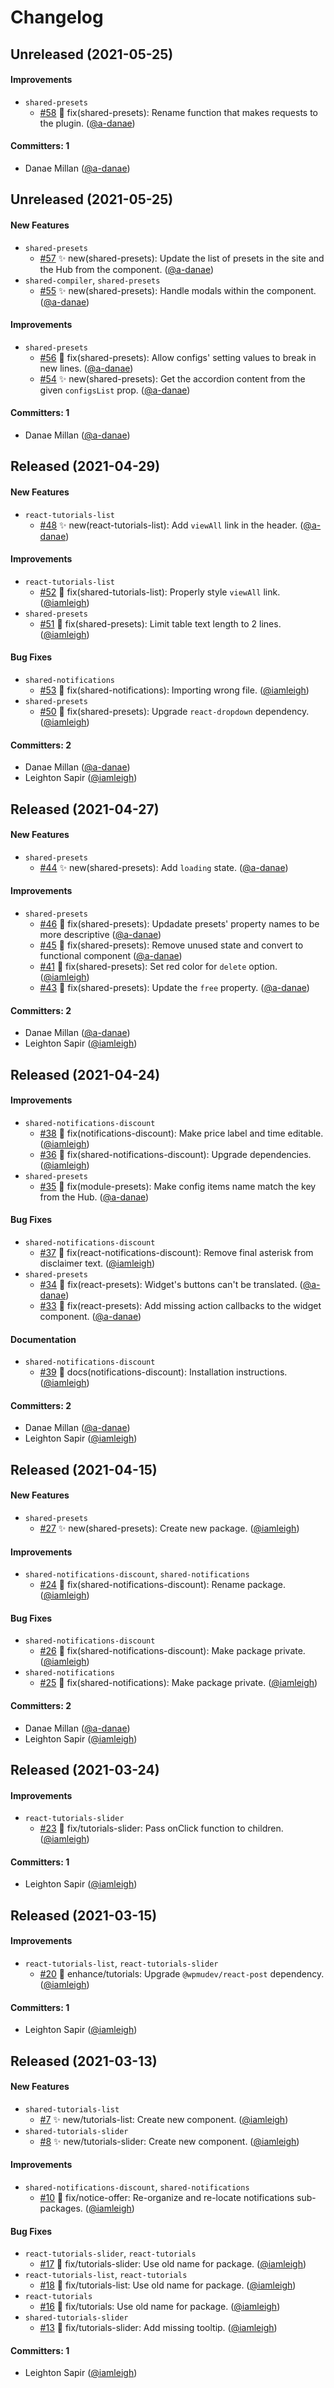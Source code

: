 # Changelog

## Unreleased (2021-05-25)

#### Improvements
* `shared-presets`
  * [#58](https://github.com/wpmudev/shared-modules/pull/58) 🐛 fix(shared-presets): Rename function that makes requests to the plugin. ([@a-danae](https://github.com/a-danae))

#### Committers: 1
- Danae Millan ([@a-danae](https://github.com/a-danae))

## Unreleased (2021-05-25)

#### New Features
* `shared-presets`
  * [#57](https://github.com/wpmudev/shared-modules/pull/57) ✨ new(shared-presets): Update the list of presets in the site and the Hub from the component. ([@a-danae](https://github.com/a-danae))
* `shared-compiler`, `shared-presets`
  * [#55](https://github.com/wpmudev/shared-modules/pull/55) ✨ new(shared-presets): Handle modals within the component. ([@a-danae](https://github.com/a-danae))

#### Improvements
* `shared-presets`
  * [#56](https://github.com/wpmudev/shared-modules/pull/56) 🐛 fix(shared-presets): Allow configs' setting values to break in new lines. ([@a-danae](https://github.com/a-danae))
  * [#54](https://github.com/wpmudev/shared-modules/pull/54) ✨ new(shared-presets): Get the accordion content from the given `configsList` prop. ([@a-danae](https://github.com/a-danae))

#### Committers: 1
- Danae Millan ([@a-danae](https://github.com/a-danae))

## Released (2021-04-29)

#### New Features
* `react-tutorials-list`
  * [#48](https://github.com/wpmudev/shared-modules/pull/48) ✨ new(react-tutorials-list): Add `viewAll` link in the header. ([@a-danae](https://github.com/a-danae))

#### Improvements
* `react-tutorials-list`
  * [#52](https://github.com/wpmudev/shared-modules/pull/52) 🐛 fix(shared-tutorials-list): Properly style `viewAll` link. ([@iamleigh](https://github.com/iamleigh))
* `shared-presets`
  * [#51](https://github.com/wpmudev/shared-modules/pull/51) 🐛 fix(shared-presets): Limit table text length to 2 lines. ([@iamleigh](https://github.com/iamleigh))

#### Bug Fixes
* `shared-notifications`
  * [#53](https://github.com/wpmudev/shared-modules/pull/53) 🐛 fix(shared-notifications): Importing wrong file. ([@iamleigh](https://github.com/iamleigh))
* `shared-presets`
  * [#50](https://github.com/wpmudev/shared-modules/pull/50) 🐛 fix(shared-presets): Upgrade `react-dropdown` dependency. ([@iamleigh](https://github.com/iamleigh))

#### Committers: 2
- Danae Millan ([@a-danae](https://github.com/a-danae))
- Leighton Sapir ([@iamleigh](https://github.com/iamleigh))

## Released (2021-04-27)

#### New Features
* `shared-presets`
  * [#44](https://github.com/wpmudev/shared-modules/pull/44) ✨ new(shared-presets): Add `loading` state. ([@a-danae](https://github.com/a-danae))

#### Improvements
* `shared-presets`
  * [#46](https://github.com/wpmudev/shared-modules/pull/46) 🐛 fix(shared-presets): Updadate presets' property names to be more descriptive ([@a-danae](https://github.com/a-danae))
  * [#45](https://github.com/wpmudev/shared-modules/pull/45) 🐛 fix(shared-presets): Remove unused state and convert to functional component ([@a-danae](https://github.com/a-danae))
  * [#41](https://github.com/wpmudev/shared-modules/pull/41) 🐛 fix(shared-presets): Set red color for `delete` option. ([@iamleigh](https://github.com/iamleigh))
  * [#43](https://github.com/wpmudev/shared-modules/pull/43) 🐛 fix(shared-presets): Update the `free` property. ([@a-danae](https://github.com/a-danae))

#### Committers: 2
- Danae Millan ([@a-danae](https://github.com/a-danae))
- Leighton Sapir ([@iamleigh](https://github.com/iamleigh))

## Released (2021-04-24)

#### Improvements
* `shared-notifications-discount`
  * [#38](https://github.com/wpmudev/shared-modules/pull/38) 🐛 fix(notifications-discount): Make price label and time editable. ([@iamleigh](https://github.com/iamleigh))
  * [#36](https://github.com/wpmudev/shared-modules/pull/36) 🐛 fix(shared-notifications-discount): Upgrade dependencies. ([@iamleigh](https://github.com/iamleigh))
* `shared-presets`
  * [#35](https://github.com/wpmudev/shared-modules/pull/35) 🐛 fix(module-presets): Make config items name match the key from the Hub. ([@a-danae](https://github.com/a-danae))

#### Bug Fixes
* `shared-notifications-discount`
  * [#37](https://github.com/wpmudev/shared-modules/pull/37) 🐛 fix(react-notifications-discount): Remove final asterisk from disclaimer text. ([@iamleigh](https://github.com/iamleigh))
* `shared-presets`
  * [#34](https://github.com/wpmudev/shared-modules/pull/34) 🐛 fix(react-presets): Widget's buttons can't be translated. ([@a-danae](https://github.com/a-danae))
  * [#33](https://github.com/wpmudev/shared-modules/pull/33) 🐛 fix(react-presets): Add missing action callbacks to the widget component. ([@a-danae](https://github.com/a-danae))

#### Documentation
* `shared-notifications-discount`
  * [#39](https://github.com/wpmudev/shared-modules/pull/39) 📝 docs(notifications-discount): Installation instructions. ([@iamleigh](https://github.com/iamleigh))

#### Committers: 2
- Danae Millan ([@a-danae](https://github.com/a-danae))
- Leighton Sapir ([@iamleigh](https://github.com/iamleigh))

## Released (2021-04-15)

#### New Features
* `shared-presets`
  * [#27](https://github.com/wpmudev/shared-modules/pull/27) ✨ new(shared-presets): Create new package. ([@iamleigh](https://github.com/iamleigh))

#### Improvements
* `shared-notifications-discount`, `shared-notifications`
  * [#24](https://github.com/wpmudev/shared-modules/pull/24) 🐛 fix(shared-notifications-discount): Rename package. ([@iamleigh](https://github.com/iamleigh))

#### Bug Fixes
* `shared-notifications-discount`
  * [#26](https://github.com/wpmudev/shared-modules/pull/26) 🐛 fix(shared-notifications-discount): Make package private. ([@iamleigh](https://github.com/iamleigh))
* `shared-notifications`
  * [#25](https://github.com/wpmudev/shared-modules/pull/25) 🐛 fix(shared-notifications): Make package private. ([@iamleigh](https://github.com/iamleigh))

#### Committers: 2
- Danae Millan ([@a-danae](https://github.com/a-danae))
- Leighton Sapir ([@iamleigh](https://github.com/iamleigh))

## Released (2021-03-24)

#### Improvements
* `react-tutorials-slider`
  * [#23](https://github.com/wpmudev/shared-modules/pull/23) 🐛 fix/tutorials-slider: Pass onClick function to children. ([@iamleigh](https://github.com/iamleigh))

#### Committers: 1
- Leighton Sapir ([@iamleigh](https://github.com/iamleigh))

## Released (2021-03-15)

#### Improvements
* `react-tutorials-list`, `react-tutorials-slider`
  * [#20](https://github.com/wpmudev/shared-modules/pull/20) 🐛 enhance/tutorials: Upgrade `@wpmudev/react-post` dependency. ([@iamleigh](https://github.com/iamleigh))

#### Committers: 1
- Leighton Sapir ([@iamleigh](https://github.com/iamleigh))

## Released (2021-03-13)

#### New Features
* `shared-tutorials-list`
  * [#7](https://github.com/wpmudev/shared-modules/pull/7) ✨ new/tutorials-list: Create new component. ([@iamleigh](https://github.com/iamleigh))
* `shared-tutorials-slider`
  * [#8](https://github.com/wpmudev/shared-modules/pull/8) ✨ new/tutorials-slider: Create new component. ([@iamleigh](https://github.com/iamleigh))

#### Improvements
* `shared-notifications-discount`, `shared-notifications`
  * [#10](https://github.com/wpmudev/shared-modules/pull/10) 🐛 fix/notice-offer: Re-organize and re-locate notifications sub-packages. ([@iamleigh](https://github.com/iamleigh))

#### Bug Fixes
* `react-tutorials-slider`, `react-tutorials`
  * [#17](https://github.com/wpmudev/shared-modules/pull/17) 🐛 fix/tutorials-slider: Use old name for package. ([@iamleigh](https://github.com/iamleigh))
* `react-tutorials-list`, `react-tutorials`
  * [#18](https://github.com/wpmudev/shared-modules/pull/18) 🐛 fix/tutorials-list: Use old name for package. ([@iamleigh](https://github.com/iamleigh))
* `react-tutorials`
  * [#16](https://github.com/wpmudev/shared-modules/pull/16) 🐛 fix/tutorials: Use old name for package. ([@iamleigh](https://github.com/iamleigh))
* `shared-tutorials-slider`
  * [#13](https://github.com/wpmudev/shared-modules/pull/13) 🐛 fix/tutorials-slider: Add missing tooltip. ([@iamleigh](https://github.com/iamleigh))

#### Committers: 1
- Leighton Sapir ([@iamleigh](https://github.com/iamleigh))
